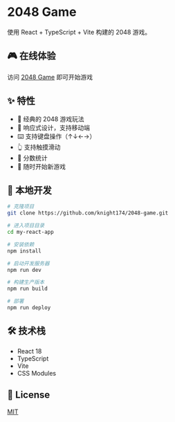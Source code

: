 # 2048 Game

使用 React + TypeScript + Vite 构建的 2048 游戏。

## 🎮 在线体验

访问 [2048 Game](https://knight174.github.io/2048-game/) 即可开始游戏

## ✨ 特性

- 🎯 经典的 2048 游戏玩法
- 📱 响应式设计，支持移动端
- ⌨️ 支持键盘操作（↑↓←→）
- 👆 支持触摸滑动
- 🎯 分数统计
- 🔄 随时开始新游戏

## 🚀 本地开发

```bash
# 克隆项目
git clone https://github.com/knight174/2048-game.git

# 进入项目目录
cd my-react-app

# 安装依赖
npm install

# 启动开发服务器
npm run dev

# 构建生产版本
npm run build

# 部署
npm run deploy
```

## 🛠️ 技术栈

- React 18
- TypeScript
- Vite
- CSS Modules

## 📝 License

[MIT](LICENSE)
